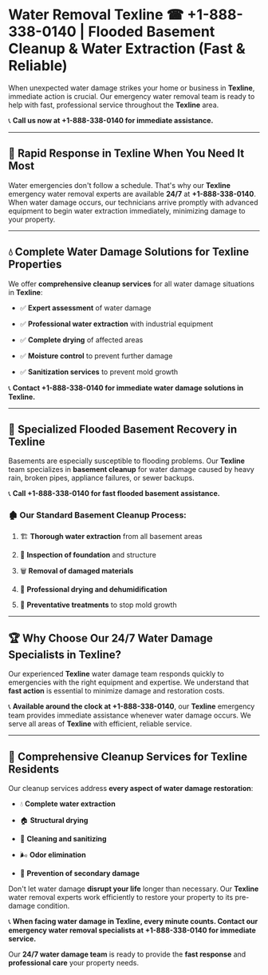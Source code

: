 # Water Removal Texline ☎ +1-888-338-0140 | Flooded Basement Cleanup & Water Extraction (Fast & Reliable)

When unexpected water damage strikes your home or business in **Texline**, immediate action is crucial. Our emergency water removal team is ready to help with fast, professional service throughout the **Texline** area. 

📞 **Call us now at +1-888-338-0140 for immediate assistance.**
---
## 🚀 Rapid Response in Texline When You Need It Most
Water emergencies don't follow a schedule. That's why our **Texline** emergency water removal experts are available **24/7** at **+1-888-338-0140**. When water damage occurs, our technicians arrive promptly with advanced equipment to begin water extraction immediately, minimizing damage to your property.
---
## 💧 Complete Water Damage Solutions for Texline Properties
We offer **comprehensive cleanup services** for all water damage situations in **Texline**:
- ✅ **Expert assessment** of water damage  
- ✅ **Professional water extraction** with industrial equipment  
- ✅ **Complete drying** of affected areas  
- ✅ **Moisture control** to prevent further damage  
- ✅ **Sanitization services** to prevent mold growth  
📞 **Contact +1-888-338-0140 for immediate water damage solutions in Texline.**
---
## 🌊 Specialized Flooded Basement Recovery in Texline
Basements are especially susceptible to flooding problems. Our **Texline** team specializes in **basement cleanup** for water damage caused by heavy rain, broken pipes, appliance failures, or sewer backups. 
📞 **Call +1-888-338-0140 for fast flooded basement assistance.**
### 🏚️ Our Standard Basement Cleanup Process:
1. 🏗️ **Thorough water extraction** from all basement areas  
2. 🔎 **Inspection of foundation** and structure  
3. 🗑️ **Removal of damaged materials**  
4. 💨 **Professional drying and dehumidification**  
5. 🚫 **Preventative treatments** to stop mold growth  
---
## 🏆 Why Choose Our 24/7 Water Damage Specialists in Texline?
Our experienced **Texline** water damage team responds quickly to emergencies with the right equipment and expertise. We understand that **fast action** is essential to minimize damage and restoration costs.
📞 **Available around the clock at +1-888-338-0140**, our **Texline** emergency team provides immediate assistance whenever water damage occurs. We serve all areas of **Texline** with efficient, reliable service.
---
## 🧹 Comprehensive Cleanup Services for Texline Residents
Our cleanup services address **every aspect of water damage restoration**:
- 💧 **Complete water extraction**  
- 🏠 **Structural drying**  
- 🧼 **Cleaning and sanitizing**  
- 🌬️ **Odor elimination**  
- 🚫 **Prevention of secondary damage**  
Don't let water damage **disrupt your life** longer than necessary. Our **Texline** water removal experts work efficiently to restore your property to its pre-damage condition.
📞 **When facing water damage in Texline, every minute counts. Contact our emergency water removal specialists at +1-888-338-0140 for immediate service.**
Our **24/7 water damage team** is ready to provide the **fast response** and **professional care** your property needs.
